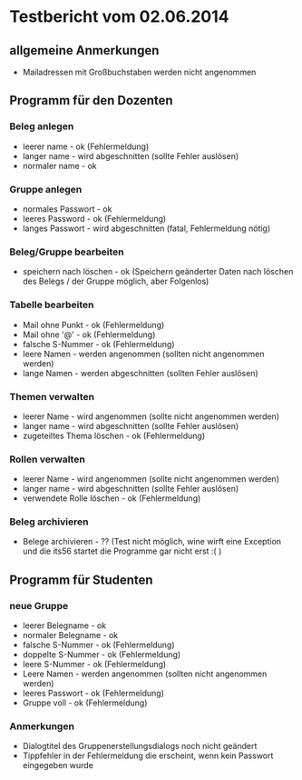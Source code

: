 # Testbericht vom 02.06.2014

## allgemeine Anmerkungen

* Mailadressen mit Großbuchstaben werden nicht angenommen

## Programm für den Dozenten

### Beleg anlegen

* leerer name			-	ok (Fehlermeldung)
* langer name			-	wird abgeschnitten (sollte Fehler auslösen)
* normaler name			-	ok

### Gruppe anlegen

* normales Passwort		-	ok
* leeres Password		-	ok (Fehlermeldung)
* langes Passwort		-	wird abgeschnitten (fatal, Fehlermeldung nötig)

### Beleg/Gruppe bearbeiten

* speichern nach löschen	-	ok (Speichern geänderter Daten nach löschen des Belegs / der Gruppe möglich, aber Folgenlos)

### Tabelle bearbeiten

* Mail ohne Punkt		-	ok (Fehlermeldung)
* Mail ohne '@'			-	ok (Fehlermeldung)
* falsche S-Nummer		-	ok (Fehlermeldung)
* leere Namen			-	werden angenommen (sollten nicht angenommen werden)
* lange Namen			-	werden abgeschnitten (sollten Fehler auslösen)

### Themen verwalten

* leerer Name			-	wird angenommen (sollte nicht angenommen werden)
* langer name			-	wird abgeschnitten (sollte Fehler auslösen)
* zugeteiltes Thema löschen	-	ok (Fehlermeldung)

### Rollen verwalten

* leerer Name			-	wird angenommen (sollte nicht angenommen werden)
* langer name			-	wird abgeschnitten (sollte Fehler auslösen)
* verwendete Rolle löschen	-	ok (Fehlermeldung)

### Beleg archivieren

* Belege archivieren	 	-	?? (Test nicht möglich, wine wirft eine Exception und die its56 startet die Programme gar nicht erst :( )

## Programm für Studenten

### neue Gruppe

* leerer Belegname		-	ok
* normaler Belegname		-	ok
* falsche S-Nummer		-	ok (Fehlermeldung)
* doppelte S-Nummer		-	ok (Fehlermeldung)
* leere S-Nummer		-	ok (Fehlermeldung)
* Leere Namen			-	werden angenommen (sollten nicht angenommen werden)
* leeres Passwort		-	ok (Fehlermeldung)
* Gruppe voll			-	ok (Fehlermeldung)

### Anmerkungen

* Dialogtitel des Gruppenerstellungsdialogs noch nicht geändert
* Tippfehler in der Fehlermeldung die erscheint, wenn kein Passwort eingegeben wurde
